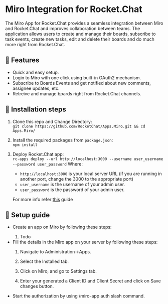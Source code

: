 # Miro Integration for Rocket.Chat

The Miro App for Rocket.Chat provides a seamless integration between Miro and Rocket.Chat and improves collaboration between teams.
The application allows users to create and manage their boards, subscribe to task events, create new tasks, edit and delete their boards and do much more right from Rocket.Chat.

<h2>🚀 Features </h2>
<ul>
  <li>Quick and easy setup.</li> 
  <li>Login to Miro with one click using built-in OAuth2 mechanism.</li>
  <li>Subscribe to Boards Events and get notified about new comments, assignee updates, etc.</li>
  <li>Retreive and manage bpards right from Rocket.Chat channels.</li>
</ul>

<h2>🔧 Installation steps </h2>

1.  Clone this repo and Change Directory: </br>
    `git clone https://github.com/RocketChat/Apps.Miro.git && cd Apps.Miro/`

2.  Install the required packages from `package.json`: </br>
    `npm install`

3.  Deploy Rocket.Chat app: </br>
    `rc-apps deploy --url http://localhost:3000 --username user_username --password user_password`
    Where:

    -   `http://localhost:3000` is your local server URL (if you are running in another port, change the 3000 to the appropriate port)
    -   `user_username` is the username of your admin user.
    -   `user_password` is the password of your admin user.

    For more info refer [this](https://developer.rocket.chat/apps-engine/getting-started/rocket.chat-app-engine-cli) guide

<h2>📲 Setup guide </h2>
 <ul>
  <li> Create an app on Miro by following these steps:</li> 
  
  1. Todo
  
  <li>Fill the details in the Miro app on your server by following these steps:</li>
  
  1. Navigate to Administration->Apps. 
  
  2. Select the Installed tab.
  
  3. Click on Miro, and go to Settings tab.
  
  4. Enter your generated a Client ID and Client Secret and click on Save changes button.
  
  <li>Start the authorization by using /miro-app auth slash command.</li>
</ul>
